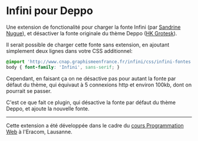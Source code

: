 # Infini pour Deppo

Une extension de fonctionalité pour charger la fonte Infini (par [Sandrine Nugue](http://cnap.graphismeenfrance.fr/infini/)), et désactiver la fonte originale du thème Deppo ([HK Grotesk](https://hanken.co/product/hk-grotesk/)).

Il serait possible de charger cette fonte sans extension, en ajoutant simplement deux lignes dans votre CSS additionnel:

```css
@import 'http://www.cnap.graphismeenfrance.fr/infini/css/infini-fontes.css';
body { font-family: 'Infini', sans-serif; }
```

Cependant, en faisant ça on ne désactive pas pour autant la fonte par défaut du thème, qui équivaut à 5 connexions http et environ 100kb, dont on pourrait se passer.

C'est ce que fait ce plugin, qui désactive la fonte par défaut du thème Deppo, et ajoute la nouvelle fonte.

***

Cette extension a été développée dans le cadre du [cours Programmation Web](https://cours-web.ch/) à l'Eracom, Lausanne.
